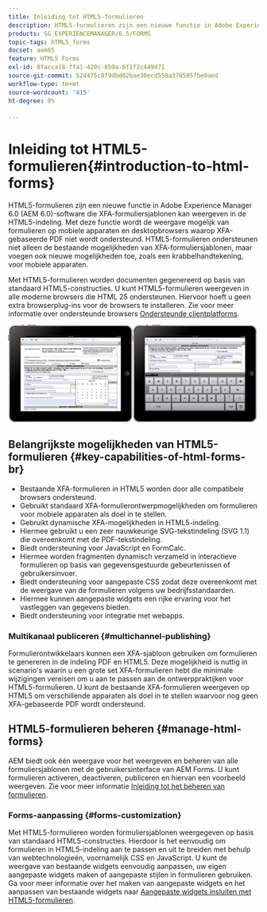 ```yaml
---
title: Inleiding tot HTML5-formulieren
description: HTML5-formulieren zijn een nieuwe functie in Adobe Experience Manager 6.0 (AEM 6.0)-software die XFA-formuliersjablonen kan weergeven in de HTML5-indeling.
products: SG_EXPERIENCEMANAGER/6.5/FORMS
topic-tags: hTML5_forms
docset: aem65
feature: HTML5 Forms
exl-id: 0facca18-ffa1-420c-859a-6f1f2c449d71
source-git-commit: 524475c8f9dbd02bae30ecd558a376505fbe0aed
workflow-type: tm+mt
source-wordcount: '415'
ht-degree: 0%

---
```


# Inleiding tot HTML5-formulieren{#introduction-to-html-forms}

HTML5-formulieren zijn een nieuwe functie in Adobe Experience Manager 6.0 (AEM 6.0)-software die XFA-formuliersjablonen kan weergeven in de HTML5-indeling. Met deze functie wordt de weergave mogelijk van formulieren op mobiele apparaten en desktopbrowsers waarop XFA-gebaseerde PDF niet wordt ondersteund. HTML5-formulieren ondersteunen niet alleen de bestaande mogelijkheden van XFA-formuliersjablonen, maar voegen ook nieuwe mogelijkheden toe, zoals een krabbelhandtekening, voor mobiele apparaten.

Met HTML5-formulieren worden documenten gegenereerd op basis van standaard HTML5-constructies. U kunt HTML5-formulieren weergeven in alle moderne browsers die HTML 25 ondersteunen. Hiervoor hoeft u geen extra browserplug-ins voor de browsers te installeren. Zie voor meer informatie over ondersteunde browsers [Ondersteunde clientplatforms](https://adobe.com/go/learn_aemforms_supportedplatforms_63).

![HTML5-formuliervoorbeeld](do-not-localize/mobile_form_on_an_ipad_date_14.png)

## Belangrijkste mogelijkheden van HTML5-formulieren {#key-capabilities-of-html-forms-br}

* Bestaande XFA-formulieren in HTML5 worden door alle compatibele browsers ondersteund.
* Gebruikt standaard XFA-formulierontwerpmogelijkheden om formulieren voor mobiele apparaten als doel in te stellen.
* Gebruikt dynamische XFA-mogelijkheden in HTML5-indeling.
* Hiermee gebruikt u een zeer nauwkeurige SVG-tekstindeling (SVG 1.1) die overeenkomt met de PDF-tekstindeling.
* Biedt ondersteuning voor JavaScript en FormCalc.
* Hiermee worden fragmenten dynamisch verzameld in interactieve formulieren op basis van gegevensgestuurde gebeurtenissen of gebruikersinvoer.
* Biedt ondersteuning voor aangepaste CSS zodat deze overeenkomt met de weergave van de formulieren volgens uw bedrijfsstandaarden.
* Hiermee kunnen aangepaste widgets een rijke ervaring voor het vastleggen van gegevens bieden.
* Biedt ondersteuning voor integratie met webapps.

### Multikanaal publiceren {#multichannel-publishing}

Formulierontwikkelaars kunnen een XFA-sjabloon gebruiken om formulieren te genereren in de indeling PDF en HTML5. Deze mogelijkheid is nuttig in scenario&#39;s waarin u een grote set XFA-formulieren hebt die minimale wijzigingen vereisen om u aan te passen aan de ontwerppraktijken voor HTML5-formulieren. U kunt de bestaande XFA-formulieren weergeven op HTML5 om verschillende apparaten als doel in te stellen waarvoor nog geen XFA-gebaseerde PDF wordt ondersteund.

## HTML5-formulieren beheren {#manage-html-forms}

AEM biedt ook één weergave voor het weergeven en beheren van alle formuliersjablonen met de gebruikersinterface van AEM Forms. U kunt formulieren activeren, deactiveren, publiceren en hiervan een voorbeeld weergeven. Zie voor meer informatie [Inleiding tot het beheren van formulieren](../../forms/using/introduction-managing-forms.md).

### Forms-aanpassing {#forms-customization}

Met HTML5-formulieren worden formuliersjablonen weergegeven op basis van standaard HTML5-constructies. Hierdoor is het eenvoudig om formulieren in HTML5-indeling aan te passen en uit te breiden met behulp van webtechnologieën, voornamelijk CSS en JavaScript. U kunt de weergave van bestaande widgets eenvoudig aanpassen, uw eigen aangepaste widgets maken of aangepaste stijlen in formulieren gebruiken. Ga voor meer informatie over het maken van aangepaste widgets en het aanpassen van bestaande widgets naar [Aangepaste widgets insluiten met HTML5-formulieren](../../forms/using/custom-widgets.md).
